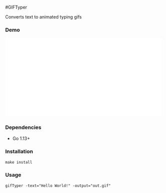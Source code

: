#GIFTyper

Converts text to animated typing gifs

### Demo 
![Demo](out.gif)

### Dependencies
* Go 1.13+

### Installation
```
make install
```

### Usage
```shell
gifTyper -text="Hello World!" -output="out.gif"
```
